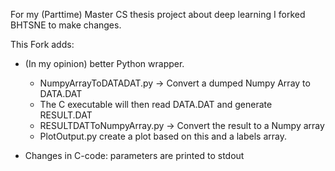 For my (Parttime) Master CS thesis project about deep learning I forked BHTSNE to make changes.

This Fork adds:

- (In my opinion) better Python wrapper.

  - NumpyArrayToDATADAT.py -> Convert a dumped Numpy Array to DATA.DAT
  - The C executable will then read DATA.DAT and generate RESULT.DAT
  - RESULTDATToNumpyArray.py -> Convert the result to a Numpy array
  - PlotOutput.py create a plot based on this and a labels array.

- Changes in C-code: parameters are printed to stdout
